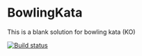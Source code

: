 # BowlingKata
This is a blank solution for bowling kata (KO)

[![Build status](https://ci.appveyor.com/api/projects/status/=x7pr6aw8un4558i1?svg=true)](https://ci.appveyor.com/project/dwlodarz/dvdlibrary)
